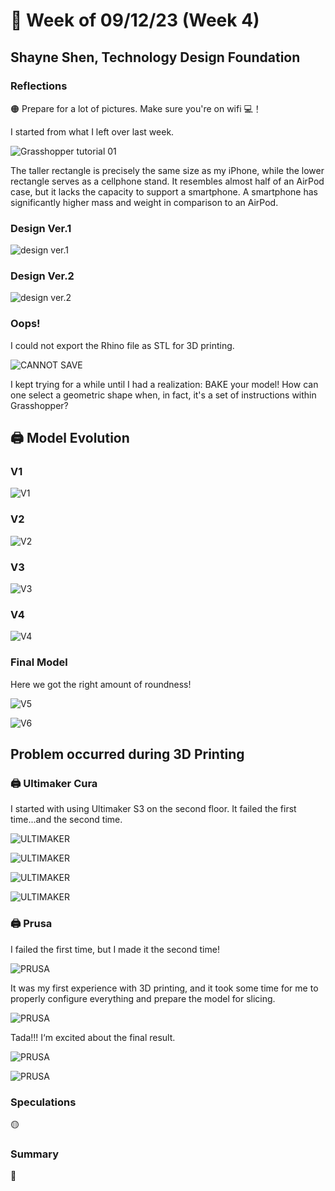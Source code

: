 # 👼 Week of 09/12/23 (Week 4)
## Shayne Shen, Technology Design Foundation

### Reflections
🟠 Prepare for a lot of pictures. Make sure you're on wifi 💻！

I started from what I left over last week. 

![Grasshopper tutorial 01](ss01.png)

The taller rectangle is precisely the same size as my iPhone, while the lower rectangle serves as a cellphone stand. It resembles almost half of an AirPod case, but it lacks the capacity to support a smartphone. A smartphone has significantly higher mass and weight in comparison to an AirPod.

### Design Ver.1

![design ver.1](designv1.png)

### Design Ver.2

![design ver.2](designv2.png)

### Oops! 
I could not export the Rhino file as STL for 3D printing. 

![CANNOT SAVE](fail2.png)

I kept trying for a while until I had a realization: BAKE your model! How can one select a geometric shape when, in fact, it's a set of instructions within Grasshopper?


## 🖨️ Model Evolution

### V1

![V1](model1.png)

### V2

![V2](model2.png)

### V3

![V3](model3.png)

### V4

![V4](model4.png)

### Final Model

Here we got the right amount of roundness! 

![V5](model5.png)

![V6](model6.png)

## Problem occurred during 3D Printing

### 🖨️ Ultimaker Cura

I started with using Ultimaker S3 on the second floor. It failed the first time...and the second time.

![ULTIMAKER](3dp.png)

![ULTIMAKER](3dp01.png)

![ULTIMAKER](3dp02.png)

![ULTIMAKER](3dp03.png)

### 🖨️ Prusa

I failed the first time, but I made it the second time!

![PRUSA](3dp05.png)

It was my first experience with 3D printing, and it took some time for me to properly configure everything and prepare the model for slicing.

![PRUSA](3dp06.png)

Tada!!! I‘m excited about the final result. 

![PRUSA](IMG_7254.jpg)

![PRUSA](IMG_7256.jpg)


### Speculations
🟡 


### Summary
🔵 
